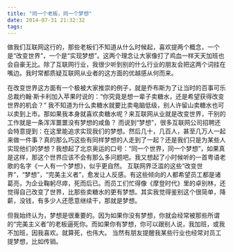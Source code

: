 ```yaml
---
title: "同一个老板，同一个梦想"
date: 2014-07-31 21:32:32
tags:
---
```


做我们互联网这行的，那些老板们不知道从什么时候起，喜欢提两个概念，一个是“改变世界”，一个是“实现梦想”。这两个理念让大家像打了鸡血一样天天加班也会自豪无比。除了互联网行业，我很少听到别的什么行业的朋友会把这两个词挂在嘴边。我时常都质疑互联网从业者的这方面的优越感从何而来。 

在改变世界这方面有一个极被大家推崇的例子，就是乔布斯为了让当时的百事可乐总裁约翰·斯卡利加入苹果时说的：“你究竟是想一辈子卖糖水，还是希望获得改变世界的机会？” 我不知道为什么卖糖水就要比卖电脑低级，别人许留山卖糖水也可以卖到上市。那如果我本身就喜欢卖糖水呢？来互联网从业就是改变世界，干别的工作就是一条浑浑噩噩没有梦想的咸鱼？ 而说到“梦想”，很多互联网公司招聘还会特意提到：在这里能追求实现我们的梦想。然后几十，几百人，甚至几万人一起来做一件事？真的那么巧这些有同样梦想的人走到了一起？还是我们只是为某些人实现他们的梦想？我想起了北京奥运的口号：“同一个世界，同一个梦想”，如果真是这样，那这个世界应该不会有那么多问题吧。我又想起了小时候听的一首粤语老歌的名字《一人有一个梦想》，似乎更自然。 互联网界泛滥的这些“改变世界”，“梦想”，“完美主义者”，愈发让人反感。有这些倾向的人都希望员工都是诸葛亮，为企业鞠躬尽瘁，死而后已。而员工们忙得像《摩登时代》里的卓别林，还觉得自己改变了世界，比那些卖糖水的更有梦想。其实我觉得鉴别这个很简单，降薪，没钱，有多少人还愿意继续干，那就是梦想。 

但我始终认为，梦想是很重要的。因为如果你没有梦想，你就会经常被那些所谓的“完美主义者”的老板逼死你。而如果你有梦想，你可以跟别人说，我加班，或我不加班，因我喜欢。就算死，也伟大。 当然有朋友提醒我某些行业也经常对员工提梦想，比如传销。